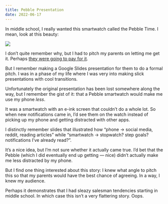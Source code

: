 ```yaml
---
title: Pebble Presentation
date: 2022-06-17
---
```


In middle school, I really wanted this smartwatch called the Pebble Time. I mean, look at this beauty:

![](/posts/pebble/173240796-57f598c6-3306-4355-b6d3-bd3d1b8f8366.png)

I don’t quite remember why, but I had to pitch my parents on letting me get it. Perhaps [they were going to pay for it](/money).

But I remember making a Google Slides presentation for them to do a formal pitch. I was in a phase of my life where I was very into making slick presentations with cool transitions.

Unfortunately the original presentation has been lost somewhere along the way, but I remember the gist of it: that a Pebble smartwatch would make me use my phone _less_.

It was a smartwatch with an e-ink screen that couldn’t do a whole lot. So when new notifications came in, I’d see them on the watch instead of picking up my phone and getting distracted with other apps.

I distinctly remember slides that illustrated how “phone → social media, reddit, reading articles” while “smartwatch → stopwatch? step goals? notifications I’ve already read?”.

It’s a nice idea, but I’m not sure whether it actually came true. I’d bet that the Pebble (which I did eventually end up getting — nice) didn’t actually make me less distracted by my phone.

But I find one thing interested about this story: I knew what angle to pitch this so that my parents would have the best chance of agreeing. In a way, I knew my audience.

Perhaps it demonstrates that I had sleazy salesman tendencies starting in middle school. In which case this isn’t a very flattering story. Oops.
